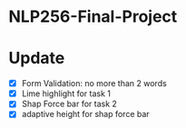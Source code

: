 # NLP256-Final-Project

# Update 

- [x] Form Validation: no more than  2 words
- [x] Lime highlight for task 1
- [x] Shap Force bar for task 2
- [x] adaptive height for shap force bar